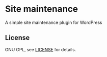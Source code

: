 # Site maintenance
 A simple site maintenance plugin for WordPress
 
## License

GNU GPL, see [LICENSE](https://github.com/mondrey/site-maintenance/blob/master/LICENSE) for details.
